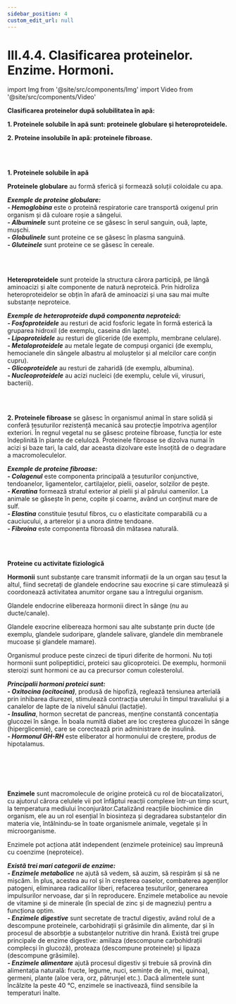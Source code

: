 ```yaml
---
sidebar_position: 4
custom_edit_url: null
---
```


# III.4.4. Clasificarea proteinelor. Enzime. Hormoni.


import Img from '@site/src/components/Img'
import Video from '@site/src/components/Video'




<div class="alert alert--primary" role="alert">

**Clasificarea proteinelor după solubilitatea în apă:**
 

**1. Proteinele solubile în apă sunt: proteinele globulare și heteroproteidele.**

**2. Proteine insolubile în apă: proteinele fibroase.**









</div>


<br></br>



<div class="alert alert--primary" role="alert">


**1. Proteinele solubile în apă**

**Proteinele globulare** au formă sferică și formează soluții coloidale cu apa.

***Exemple de proteine globulare:***     
***- Hemoglobina*** este o proteină respiratorie care transportă oxigenul prin organism și dă culoare roșie a sângelui.      
***- Albuminele*** sunt proteine ce se găsesc în serul sanguin, ouă, lapte, mușchi.      
***- Globulinele*** sunt proteine ce se găsesc în plasma sanguină.      
***- Gluteinele*** sunt proteine ce se găsesc în cereale.

<br></br>


**Heteroproteidele** sunt proteide la structura cărora participă, pe lângă aminoacizi și alte componente de natură neproteică. Prin hidroliza heteroproteidelor se obțin în afară de aminoacizi și una sau mai multe substanțe neproteice.

***Exemple de heteroproteide după componenta neproteică:***      
***- Fosfoproteidele*** au resturi de acid fosforic legate în formă esterică la gruparea hidroxil (de exemplu, caseina din lapte).       
***- Lipoproteidele*** au resturi de gliceride (de exemplu, membrane celulare).      
***- Metaloproteidele*** au metale legate de compuși organici (de exemplu, hemocianele din sângele albastru al moluștelor și al melcilor care conțin cupru).      
***- Glicoproteidele*** au resturi de zaharidă (de exemplu, albumina).     
***- Nucleoproteidele*** au acizi nucleici (de exemplu, celule vii, virusuri, bacterii).




</div>



<br></br>







<div class="alert alert--primary" role="alert">


**2. Proteinele fibroase** se găsesc în organismul animal în stare solidă și conferă țesuturilor rezistență mecanică sau protecție împotriva agenților exteriori. În regnul vegetal nu se găsesc proteine fibroase, funcția lor este îndeplinită în plante de celuloză. Proteinele fibroase se dizolva numai în acizi și baze tari, la cald, dar aceasta dizolvare este însoțită de o degradare a macromoleculelor. 


***Exemple de proteine fibroase:***      
***- Colagenul*** este componenta principală a țesuturilor conjunctive, tendoanelor, ligamentelor, cartilajelor, pielii, oaselor, solzilor de pește.       
***- Keratina*** formează stratul exterior al pielii și al părului oamenilor. La animale se găsește în pene, copite și coarne, având un conținut mare de sulf.       
***- Elastina*** constituie țesutul fibros, cu o elasticitate comparabilă cu a cauciucului, a arterelor și a unora dintre tendoane.       
***- Fibroina*** este componenta fibroasă din mătasea naturală.



</div>

<br></br>



<div class="alert alert--primary" role="alert">


**Proteine cu activitate fiziologică**

**Hormonii** sunt substanțe care transmit informații de la un organ sau țesut la altul, fiind secretați de glandele endocrine sau exocrine și care stimulează și coordonează activitatea anumitor organe sau a întregului organism.

Glandele endocrine  elibereaza hormonii direct în sânge (nu au ducte/canale).

Glandele exocrine elibereaza hormoni sau alte substanțe prin ducte (de exemplu, glandele sudoripare, glandele salivare, glandele din membranele mucoase și glandele mamare).

Organismul produce peste cinzeci de tipuri diferite de hormoni. Nu toți hormonii sunt polipeptidici, proteici sau glicoproteici. De exemplu, hormonii steroizi sunt hormoni ce au ca precursor comun colesterolul.


***Principalii hormoni proteici sunt:***       
***- Oxitocina (ocitocina)***, produsă de hipofiză, reglează tensiunea arterială prin inhibarea diurezei, stimulează contracția uterului în timpul travaliului și a canalelor de lapte de la nivelul sânului (lactație).        
***- Insulina***, hormon secretat de pancreas, menține constantă concentația glucozei în sânge. În boala numită diabet are loc creșterea glucozei în sânge (hiperglicemie), care se corectează prin administrare de insulină.       
***- Hormonul GH-RH*** este eliberator al hormonului de creștere, produs de hipotalamus.


<br></br>
<br></br>


 
**Enzimele** sunt macromolecule de origine proteică cu rol de biocatalizatori, cu ajutorul cărora celulele vii pot înfăptui reacții complexe într-un timp scurt, la temperatura mediului înconjurător.Catalizând reacțiile biochimice din organism, ele au un rol esențial în biosinteza și degradarea substanțelor din materia vie, întâlnindu-se în toate organismele animale, vegetale și în microorganisme.

Enzimele pot acționa atât independent (enzimele proteinice) sau împreună cu coenzime (neproteice). 

***Există trei mari categorii de enzime:***      
***- Enzimele metabolice*** ne ajută să vedem, să auzim, să respirăm și să ne mișcăm. În plus, acestea au rol și în creșterea oaselor, combaterea agenților patogeni, eliminarea radicalilor liberi, refacerea țesuturilor, generarea impulsurilor nervoase, dar și în reproducere. Enzimele metabolice au nevoie de vitamine și de minerale (în special de zinc și de magneziu) pentru a funcționa optim.       
***- Enzimele digestive*** sunt secretate de tractul digestiv, având rolul de a descompune proteinele, carbohidrații și grăsimile din alimente, dar și în procesul de  absorbție a substanțelor nutritive din hrană. Există trei grupe principale de enzime digestive: amilaza (descompune carbohidrații complecși în glucoză), proteaza (descompune  proteinele) și lipaza (descompune grăsimile).      
***- Enzimele alimentare*** ajută procesul digestiv și trebuie să provină din alimentația naturală: fructe, legume, nuci, semințe de in, mei, quinoa), germeni, plante (aloe vera, orz, pătrunjel etc.). Dacă alimentele sunt încălzite la peste 40 °C, enzimele se inactivează, fiind sensibile la temperaturi înalte. 



</div>

